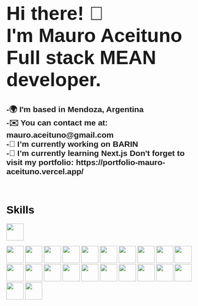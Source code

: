 <h1
  style="
    font-family: 'Franklin Gothic Medium', 'Arial Narrow', Arial, sans-serif;
    font-size: 50px;
  "
>
  Hi there! 👋 <br />
  I'm Mauro Aceituno <br />
  Full stack MEAN developer.
</h1>
<h2
  style="
    font-family: 'Franklin Gothic Medium', 'Arial Narrow', Arial, sans-serif;
  "
>
  -🌍 I'm based in Mendoza, Argentina <br />
  -✉️ You can contact me at: mauro.aceituno@gmail.com <br />
  -🔭 I’m currently working on BARIN <br />
  -🌱 I’m currently learning Next.js Don't forget to visit my portfolio:
  https://portfolio-mauro-aceituno.vercel.app/
</h2>
<br />

<h1
  style="
    color: black;
    text-shadow: 1px 2px 1px whitesmoke;
    font-family: 'Franklin Gothic Medium', 'Arial Narrow', Arial, sans-serif;
  "
>
  Skills
</h1>

<img
  style="height: 45px; width: 45px"
  src="https://user-images.githubusercontent.com/25181517/117201156-9a724800-adec-11eb-9a9d-3cd0f67da4bc.png"
  alt=""
/>

<img
  style="height: 45px; width: 45px"
  src="https://user-images.githubusercontent.com/25181517/117447155-6a868a00-af3d-11eb-9cfe-245df15c9f3f.png"
  alt=""
/>
<img
  style="height: 45px; width: 45px"
  src="https://user-images.githubusercontent.com/25181517/192158954-f88b5814-d510-4564-b285-dff7d6400dad.png"
  alt=""
/>
<img
  style="height: 45px; width: 45px"
  src="https://user-images.githubusercontent.com/25181517/183897015-94a058a6-b86e-4e42-a37f-bf92061753e5.png"
  alt=""
/>
<img
  style="height: 45px; width: 45px"
  src="https://user-images.githubusercontent.com/25181517/183898674-75a4a1b1-f960-4ea9-abcb-637170a00a75.png"
  alt=""
/>
<img
  style="height: 45px; width: 45px"
  src="https://user-images.githubusercontent.com/25181517/183898054-b3d693d4-dafb-4808-a509-bab54cf5de34.png"
  alt=""
/>
<img
  style="height: 45px; width: 45px"
  src="https://user-images.githubusercontent.com/25181517/183859966-a3462d8d-1bc7-4880-b353-e2cbed900ed6.png"
  alt=""
/>
<img
  style="height: 45px; width: 45px"
  src="https://user-images.githubusercontent.com/25181517/183568594-85e280a7-0d7e-4d1a-9028-c8c2209e073c.png"
  alt=""
/>
<img
  style="height: 45px; width: 45px"
  src="https://user-images.githubusercontent.com/25181517/182884177-d48a8579-2cd0-447a-b9a6-ffc7cb02560e.png"
  alt=""
/>
<img
  style="height: 45px; width: 45px"
  src="https://user-images.githubusercontent.com/25181517/183890595-779a7e64-3f43-4634-bad2-eceef4e80268.png"
  alt=""
/>
<img
  style="height: 45px; width: 45px"
  src="https://user-images.githubusercontent.com/25181517/183890598-19a0ac2d-e88a-4005-a8df-1ee36782fde1.png"
  alt=""
/>
<img
  style="height: 45px; width: 45px"
  src="https://user-images.githubusercontent.com/25181517/121401671-49102800-c959-11eb-9f6f-74d49a5e1774.png"
  alt=""
/>
<img
  style="height: 45px; width: 45px"
  src="https://user-images.githubusercontent.com/25181517/183049794-a3dfaddd-22ee-4ffe-b0b4-549ccd4879f9.png"
  alt=""
/>
<img
  style="height: 45px; width: 45px"
  src="https://user-images.githubusercontent.com/25181517/187955008-981340e6-b4cc-441b-80cf-7a5e94d29e7e.png"
  alt=""
/>
<img
  style="height: 45px; width: 45px"
  src="https://user-images.githubusercontent.com/25181517/187070862-03888f18-2e63-4332-95fb-3ba4f2708e59.png"
  alt=""
/>
<img
  style="height: 45px; width: 45px"
  src="https://user-images.githubusercontent.com/25181517/192107858-fe19f043-c502-4009-8c47-476fc89718ad.png"
  alt=""
/>
<img
  style="height: 45px; width: 45px"
  src="https://user-images.githubusercontent.com/25181517/192108891-d86b6220-e232-423a-bf5f-90903e6887c3.png"
  alt=""
/>
<img
  style="height: 45px; width: 45px"
  src="https://user-images.githubusercontent.com/25181517/192109061-e138ca71-337c-4019-8d42-4792fdaa7128.png"
  alt=""
/>
<img
  style="height: 45px; width: 45px"
  src="https://user-images.githubusercontent.com/25181517/183912952-83784e94-629d-4c34-a961-ae2ae795b662.png"
  alt=""
/>
<img
  style="height: 45px; width: 45px"
  src="https://user-images.githubusercontent.com/25181517/192158956-48192682-23d5-4bfc-9dfb-6511ade346bc.png"
  alt=""
/>
<img
  style="height: 45px; width: 45px"
  src="https://user-images.githubusercontent.com/25181517/189716855-2c69ca7a-5149-4647-936d-780610911353.png"
  alt=""
/>
<img
  style="height: 45px; width: 45px"
  src="https://user-images.githubusercontent.com/25181517/189715289-df3ee512-6eca-463f-a0f4-c10d94a06b2f.png"
  alt=""
/>
<img
  style="height: 45px; width: 45px"
  src="https://user-images.githubusercontent.com/25181517/183896128-ec99105a-ec1a-4d85-b08b-1aa1620b2046.png"
  alt=""
/>
